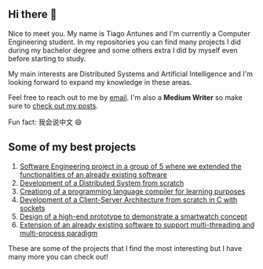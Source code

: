 ## Hi there 👋

Nice to meet you. My name is Tiago Antunes and I'm currently a Computer Engineering student. In my repositories you can find many projects I did during my bachelor degree and some others extra I did by myself even before starting to study.

My main interests are Distributed Systems and Artificial Intelligence and I'm looking forward to expand my knowledge in these areas.

Feel free to reach out to me by [email](mailto:tiago.melo.antunes@gmail.com). I'm also a **Medium Writer** so make sure to [check out my posts](https://medium.com/@tm.antunes).

Fun fact: 我会说中文 😄

## Some of my best projects
1. [Software Engineering project in a group of 5 where we extended the functionalities of an already existing software](https://github.com/TiagoMAntunes/quizzes_tutor)
2. [Development of a Distributed System from scratch](https://github.com/TiagoMAntunes/sauron-distributed-system)
3. [Creationg of a programming language compiler for learning purposes](https://github.com/TiagoMAntunes/og_compiler)
4. [Development of a Client-Server Architecture from scratch in C with sockets](https://github.com/TiagoMAntunes/StudentForum)
5. [Design of a high-end prototype to demonstrate a smartwatch concept](https://github.com/TiagoMAntunes/iGo)
6. [Extension of an already existing software to support multi-threading and multi-process paradigm](https://github.com/TiagoMAntunes/Parallel-Circuit-Solver)

These are some of the projects that I find the most interesting but I have many more you can check out!

<!--
**TiagoMAntunes/TiagoMAntunes** is a ✨ _special_ ✨ repository because its `README.md` (this file) appears on your GitHub profile.

Here are some ideas to get you started:

- 🔭 I’m currently working on ...
- 🌱 I’m currently learning ...
- 👯 I’m looking to collaborate on ...
- 🤔 I’m looking for help with ...
- 💬 Ask me about ...
- 📫 How to reach me: ...
- 😄 Pronouns: ...
- ⚡ Fun fact: ...
-->
